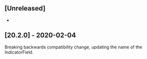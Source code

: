 ## [Unreleased]
-

## [20.2.0] - 2020-02-04
Breaking backwards compatibility change, updating the name of the IndicatorField.
